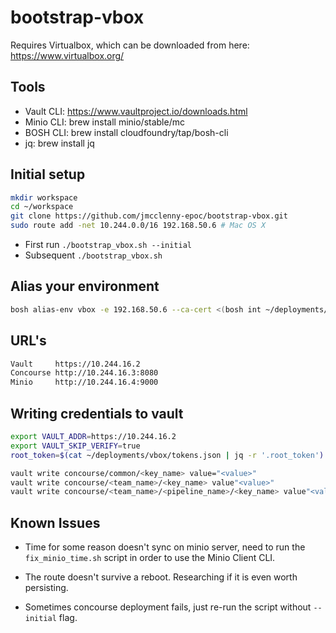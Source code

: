 # bootstrap-vbox

Requires Virtualbox, which can be downloaded from here: https://www.virtualbox.org/

## Tools

- Vault CLI: https://www.vaultproject.io/downloads.html
- Minio CLI: brew install minio/stable/mc
- BOSH CLI:  brew install cloudfoundry/tap/bosh-cli
- jq:        brew install jq

## Initial setup

```bash
mkdir workspace
cd ~/workspace
git clone https://github.com/jmcclenny-epoc/bootstrap-vbox.git
sudo route add -net 10.244.0.0/16 192.168.50.6 # Mac OS X
```

- First run `./bootstrap_vbox.sh --initial`
- Subsequent `./bootstrap_vbox.sh`

## Alias your environment

```bash
bosh alias-env vbox -e 192.168.50.6 --ca-cert <(bosh int ~/deployments/vbox/bosh-creds.yml --path /director_ssl/ca)
```

## URL's

```bash
Vault     https://10.244.16.2
Concourse http://10.244.16.3:8080
Minio     http://10.244.16.4:9000
```

## Writing credentials to vault

```bash
export VAULT_ADDR=https://10.244.16.2
export VAULT_SKIP_VERIFY=true
root_token=$(cat ~/deployments/vbox/tokens.json | jq -r '.root_token')

vault write concourse/common/<key_name> value="<value>"
vault write concourse/<team_name>/<key_name> value"<value>"
vault write concourse/<team_name>/<pipeline_name>/<key_name> value"<value>"
```

## Known Issues

- Time for some reason doesn't sync on minio server, need to run the `fix_minio_time.sh` script in order to use the Minio Client CLI.

- The route doesn't survive a reboot. Researching if it is even worth persisting.

- Sometimes concourse deployment fails, just re-run the script without `--initial` flag.
